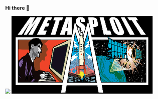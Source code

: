### Hi there 👋
![](https://visitor-badge.glitch.me/badge?page_id=CasterWx.readme)
![info](https://github.com/UzJu/UzJu/blob/e68288c5b0aa231f58850216cb0be7ca8471e969/Metasploit_Logo.png)
<!--
**UzJu/UzJu** is a ✨ _special_ ✨ repository because its `README.md` (this file) appears on your GitHub profile.

Here are some ideas to get you started:

- 🔭 I’m currently working on ...
- 🌱 I’m currently learning ...
- 👯 I’m looking to collaborate on ...
- 🤔 I’m looking for help with ...
- 💬 Ask me about ...
- 📫 How to reach me: ...
- 😄 Pronouns: ...
- ⚡ Fun fact: ...
-->
